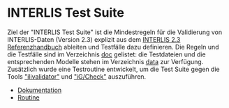 # INTERLIS Test Suite
Ziel der "INTERLIS Test Suite" ist die Mindestregeln für die Validierung von INTERLIS-Daten (Version 2.3) explizit aus dem [INTERLIS 2.3 Referenzhandbuch](https://www.interlis.ch/download/interlis2/ili2-refman_2006-04-13_d.pdf) ableiten und Testfälle dazu definieren.
Die Regeln und die Testfälle sind im Verzeichnis [doc](doc/README.md) gelistet: die Testdateien und die entsprechenden Modelle stehen im Verzeichnis [data](data) zur Verfügung.
Zusätzlich wurde eine Testroutine entwickelt, um die Test Suite gegen die Tools ["ilivalidator"](https://www.interlis.ch/downloads/ilivalidator) und ["iG/Check"](https://www.interlis.ch/downloads/igcheck) auszuführen.
- [Dokumentation](doc/README_de-CH.md)
- [Routine](routine/README_de-CH.md)
